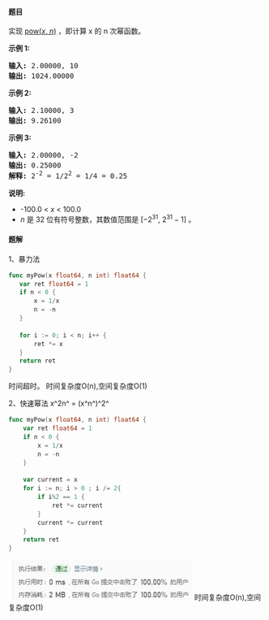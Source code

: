 #### 题目
<p>实现&nbsp;<a href="https://www.cplusplus.com/reference/valarray/pow/" target="_blank">pow(<em>x</em>, <em>n</em>)</a>&nbsp;，即计算 x 的 n 次幂函数。</p>

<p><strong>示例 1:</strong></p>

<pre><strong>输入:</strong> 2.00000, 10
<strong>输出:</strong> 1024.00000
</pre>

<p><strong>示例&nbsp;2:</strong></p>

<pre><strong>输入:</strong> 2.10000, 3
<strong>输出:</strong> 9.26100
</pre>

<p><strong>示例&nbsp;3:</strong></p>

<pre><strong>输入:</strong> 2.00000, -2
<strong>输出:</strong> 0.25000
<strong>解释:</strong> 2<sup>-2</sup> = 1/2<sup>2</sup> = 1/4 = 0.25</pre>

<p><strong>说明:</strong></p>

<ul>
	<li>-100.0 &lt;&nbsp;<em>x</em>&nbsp;&lt; 100.0</li>
	<li><em>n</em>&nbsp;是 32 位有符号整数，其数值范围是&nbsp;[&minus;2<sup>31</sup>,&nbsp;2<sup>31&nbsp;</sup>&minus; 1] 。</li>
</ul>


 #### 题解
 1、暴力法
 ```go
func myPow(x float64, n int) float64 {
	var ret float64 = 1
	if n < 0 {
		x = 1/x
		n = -n
	}

	for i := 0; i < n; i++ {
		ret *= x
	}
	return ret
}
```
时间超时。
时间复杂度O(n),空间复杂度O(1)

2、快速幂法
x^2n^ = (x^n^)^2^
```go
func myPow(x float64, n int) float64 {
	var ret float64 = 1
	if n < 0 {
		x = 1/x
		n = -n
	}

	var current = x
	for i := n; i > 0 ; i /= 2{
		if i%2 == 1 {
			ret *= current
		}
		current *= current
	}
	return ret
}
```
![](https://raw.githubusercontent.com/betterfor/cloudImage/master/images/2020-03-30/005001.png)
时间复杂度O(n),空间复杂度O(1)